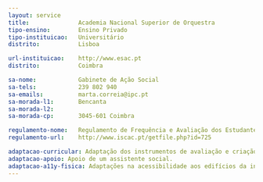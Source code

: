```yaml
---
layout: service
title: 				Academia Nacional Superior de Orquestra
tipo-ensino: 		Ensino Privado
tipo-instituicao: 	Universitário
distrito: 			Lisboa

url-instituicao:	http://www.esac.pt
distrito: 			Coimbra

sa-nome: 			Gabinete de Ação Social
sa-tels:			239 802 940
sa-emails:			marta.correia@ipc.pt
sa-morada-l1:		Bencanta
sa-morada-l2:
sa-morada-cp:		3045-601 Coimbra

regulamento-nome:	Regulamento de Frequência e Avaliação dos Estudantes Portadores de Deficiências Físicas ou Sensoriais
regulamento-url:	http://www.iscac.pt/getfile.php?id=725

adaptacao-curricular: Adaptação dos instrumentos de avaliação e criação de alternativas dos mesmos, nomeadamente, alargamento de prazos para entrega de trabalhos escritos, tempo extra para a realização de provas escritas presenciais, adaptação de provas (provas ampliadas, em carateres Braille, em registo áudio) e respostas sob forma não convencional (em Braille, em ditado, em registo áudio e em registo informático - num computador da instituição).
adaptacao-apoio: Apoio de um assistente social.
adaptacao-a11y-fisica: Adaptações na acessibilidade aos edifícios da instituição, à Biblioteca, a algumas casas de banho, laboratórios, parques de estacionamento (2 lugares) e a algumas salas de aula e de estudo. No edifício existem algumas casas de banho adaptadas, elevadores, rampas de acesso, e sinalética. Existe em algumas salas possibilidade de alteração das condições de luminosidade, instalação de sistemas de ampliação de som e reserva de lugares. Em bares e restaurantes é dado apoio na preparação das refeições.
---
```




